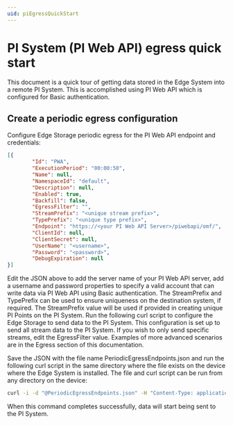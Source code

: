 ```yaml
---
uid: piEgressQuickStart
---
```


# PI System (PI Web API) egress quick start

This document is a quick tour of getting data stored in the Edge System into a remote PI System. This is accomplished using PI Web API which is configured for Basic authentication.

## Create a periodic egress configuration

Configure Edge Storage periodic egress for the PI Web API endpoint and credentials:

```json
[{
        "Id": "PWA",
        "ExecutionPeriod": "00:00:50",
        "Name": null,
        "NamespaceId": "default",
        "Description": null,
        "Enabled": true,
        "Backfill": false,
        "EgressFilter": "",
        "StreamPrefix": "<unique stream prefix>",
        "TypePrefix": "<unique type prefix>",
        "Endpoint": "https://<your PI Web API Server>/piwebapi/omf/",
        "ClientId": null,
        "ClientSecret": null,
        "UserName": "<username>",
        "Password": "<password>",
        "DebugExpiration": null
}]
```

Edit the JSON above to add the server name of your PI Web API server, add a username and password properties to specify a valid account that can write data via PI Web API using Basic authentication. The StreamPrefix and TypePrefix can be used to ensure uniqueness on the destination system, if required. The StreamPrefix value will be used if provided in creating unique PI Points on the PI System. Run the following curl script to configure the Edge Storage to send data to the PI System. This configuration is set up to send all stream data to the PI System. If you wish to only send specific streams, edit the EgressFilter value. Examples of more advanced scenarios are in the Egress section of this documentation.

Save the JSON with the file name PeriodicEgressEndpoints.json and run the following curl script in the same directory where the file exists on the device where the Edge System is installed. The file and curl script can be run from any directory on the device:

```bash
curl -i -d "@PeriodicEgressEndpoints.json" -H "Content-Type: application/json" -X PUT http://localhost:5590/api/v1/configuration/storage/PeriodicEgressEndpoints/
```

When this command completes successfully, data will start being sent to the PI System.
